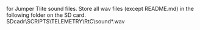 for Jumper Tlite sound files.
Store all wav files (except README.md) in the following folder on the SD card.
SDcadr\SCRIPTS\TELEMETRY\RtC\sound\*.wav
